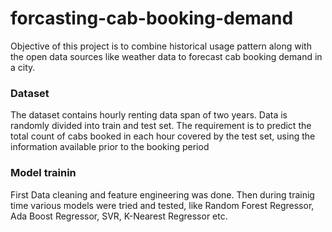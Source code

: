 # forcasting-cab-booking-demand
Objective of this project is to combine historical usage pattern along with the open data sources like weather data to forecast cab booking demand in a city.

### Dataset
The dataset contains hourly renting data span of two years. Data is randomly divided into
train and test set. The requirement is to predict the total count of cabs booked in each hour covered by the test set, using the information available prior to the booking period

### Model trainin
First Data cleaning and feature engineering was done.
Then during trainig time various models were tried and tested, like Random Forest Regressor, Ada Boost Regressor, SVR, K-Nearest Regressor etc.
